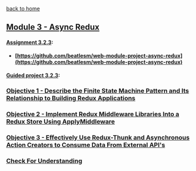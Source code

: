 [back to home](https://github.com/beatlesm/)

## [Module 3 - Async Redux](https://github.com/beatlesm/web/tree/main/3.3/Module331)

#### [Assignment 3.2.3](./Assign323/README.md):

-   **[https://github.com/beatlesm/web-module-project-async-redux](https://github.com/beatlesm/web-module-project-async-redux)**
   
#### [Guided project 3.2.3](./Guided323):


### [Objective 1 - Describe the Finite State Machine Pattern and Its Relationship to Building Redux Applications](./Objects/Object_1.md)

### [Objective 2 - Implement Redux Middleware Libraries Into a Redux Store Using ApplyMiddleware](./Objects/Object_2.md)

### [Objective 3 - Effectively Use Redux-Thunk and Asynchronous Action Creators to Consume Data From External API's](./Objects/Object_3.md)

### [Check For Understanding](./Objects/Understanding.md)
